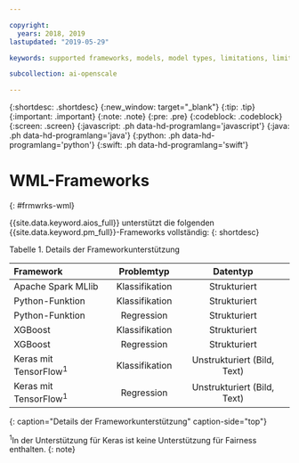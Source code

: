 ```yaml
---

copyright:
  years: 2018, 2019
lastupdated: "2019-05-29"

keywords: supported frameworks, models, model types, limitations, limits

subcollection: ai-openscale

---
```


{:shortdesc: .shortdesc}
{:new_window: target="_blank"}
{:tip: .tip}
{:important: .important}
{:note: .note}
{:pre: .pre}
{:codeblock: .codeblock}
{:screen: .screen}
{:javascript: .ph data-hd-programlang='javascript'}
{:java: .ph data-hd-programlang='java'}
{:python: .ph data-hd-programlang='python'}
{:swift: .ph data-hd-programlang='swift'}

# WML-Frameworks
{: #frmwrks-wml}

{{site.data.keyword.aios_full}} unterstützt die folgenden {{site.data.keyword.pm_full}}-Frameworks vollständig: 
{: shortdesc}

Tabelle 1. Details der Frameworkunterstützung

| Framework | Problemtyp | Datentyp |
|:---|:---:|:---:|
| Apache Spark MLlib | Klassifikation | Strukturiert |
| Python-Funktion | Klassifikation | Strukturiert |
| Python-Funktion | Regression | Strukturiert |
| XGBoost | Klassifikation | Strukturiert |
| XGBoost | Regression | Strukturiert |
| Keras mit TensorFlow<sup>1</sup> | Klassifikation | Unstrukturiert (Bild, Text) |
| Keras mit TensorFlow<sup>1</sup> | Regression | Unstrukturiert (Bild, Text) |
{: caption="Details der Frameworkunterstützung" caption-side="top"}

<sup>1</sup>In der Unterstützung für Keras ist keine Unterstützung für Fairness enthalten.
{: note}



